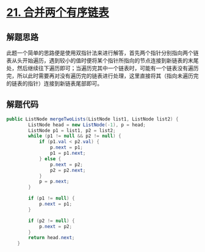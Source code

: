 # [21. 合并两个有序链表](https://leetcode-cn.com/problems/merge-two-sorted-lists/)

## 解题思路

此题一个简单的思路便是使用双指针法来进行解答，首先两个指针分别指向两个链表从头开始遍历，遇到较小的值时便将某个指针所指向的节点连接到新链表的末尾处，然后继续往下遍历即可；当遍历完其中一个链表时，可能有一个链表没有遍历完，所以此时需要再对没有遍历完的链表进行处理，这里直接将其（指向未遍历完的链表的指针）连接到新链表尾部即可。

## 解题代码

```java
public ListNode mergeTwoLists(ListNode list1, ListNode list2) {
        ListNode head = new ListNode(-1), p = head;
        ListNode p1 = list1, p2 = list2;
        while (p1 != null && p2 != null) {
            if (p1.val < p2.val) {
                p.next = p1;
                p1 = p1.next;
            } else {
                p.next = p2;
                p2 = p2.next;
            }
            p = p.next;
        }

        if (p1 != null) {
            p.next = p1;
        }

        if (p2 != null) {
            p.next = p2;
        }
        return head.next;
    }
```

